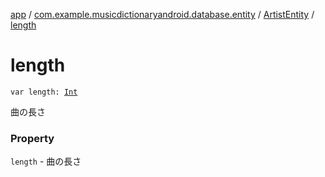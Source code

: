 [app](../../index.md) / [com.example.musicdictionaryandroid.database.entity](../index.md) / [ArtistEntity](index.md) / [length](./length.md)

# length

`var length: `[`Int`](https://kotlinlang.org/api/latest/jvm/stdlib/kotlin/-int/index.html)

曲の長さ

### Property

`length` - 曲の長さ